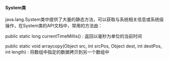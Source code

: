 #### System类

java.lang.System类中提供了大量的静态方法，可以获取与系统相关信息或系统级操作，在System类的API文档中，常用的方法由：

public static long currentTimeMillis() : 返回以毫秒为单位的当前时间

public static void arraycopy(Object src, int srcPos, Object dest, int destPos, int length) : 将数组中指定的数据拷贝到另一个数组中